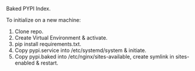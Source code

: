 Baked PYPI Index.

To initialize on a new machine:

1. Clone repo.
2. Create Virtual Environment & activate.
3. pip install requirements.txt.
4. Copy pypi.service into /etc/systemd/system & initiate.
5. Copy pypi.baked into /etc/nginx/sites-available, create symlink in sites-enabled & restart.